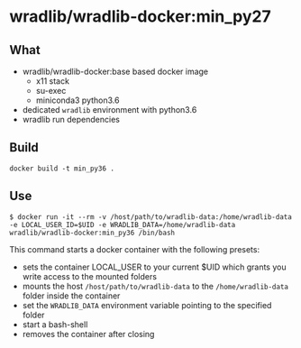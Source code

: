 # wradlib/wradlib-docker:min_py27

## What

- wradlib/wradlib-docker:base based docker image
    - x11 stack
    - su-exec
    - miniconda3 python3.6
- dedicated `wradlib` environment with python3.6
- wradlib run dependencies

## Build

```shell
docker build -t min_py36 .
```

## Use

```shell
$ docker run -it --rm -v /host/path/to/wradlib-data:/home/wradlib-data -e LOCAL_USER_ID=$UID -e WRADLIB_DATA=/home/wradlib-data wradlib/wradlib-docker:min_py36 /bin/bash
```

This command starts a docker container with the following presets:

- sets the container LOCAL_USER to your current $UID which grants you write access to the mounted folders
- mounts the host `/host/path/to/wradlib-data` to the `/home/wradlib-data` folder inside the container
- set the `WRADLIB_DATA` environment variable pointing to the specified folder
- start a bash-shell
- removes the container after closing

